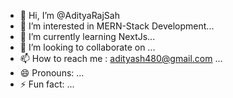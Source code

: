 - 👋 Hi, I’m @AdityaRajSah
- 👀 I’m interested in MERN-Stack Development...
- 🌱 I’m currently learning NextJs...
- 💞️ I’m looking to collaborate on ...
- 📫 How to reach me : adityash480@gmail.com  ...
- 😄 Pronouns: ...
- ⚡ Fun fact: ...

<!---
AdeetyAraJsaH/AdeetyAraJsaH is a ✨ special ✨ repository because its `README.md` (this file) appears on your GitHub profile.
You can click the Preview link to take a look at your changes.
--->
